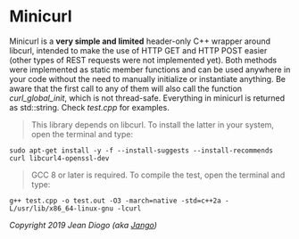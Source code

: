 # Minicurl

Minicurl is a **very simple and limited** header-only C++ wrapper around libcurl, intended to make the use of HTTP GET and HTTP POST easier (other types of REST requests were not implemented yet). Both methods were implemented as static member functions and can be used anywhere in your code without the need to manually initialize or instantiate anything. Be aware that the first call to any of them will also call the function *curl_global_init*, which is not thread-safe. Everything in minicurl is returned as std::string. Check *test.cpp* for examples.

> This library depends on libcurl. To install the latter in your system, open the terminal and type:

	sudo apt-get install -y -f --install-suggests --install-recommends curl libcurl4-openssl-dev

> GCC 8 or later is required. To compile the test, open the terminal and type:

	g++ test.cpp -o test.out -O3 -march=native -std=c++2a -L/usr/lib/x86_64-linux-gnu -lcurl

*Copyright 2019 Jean Diogo (aka [Jango](mailto:jeandiogo@gmail.com))*
